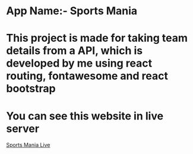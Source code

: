 # App Name:- Sports Mania
# This project is made for taking team details from a API, which is developed by me using react routing, fontawesome and react bootstrap

# You can see this website in live server
[Sports Mania Live](https://jovial-euler-2a9421.netlify.app/)

